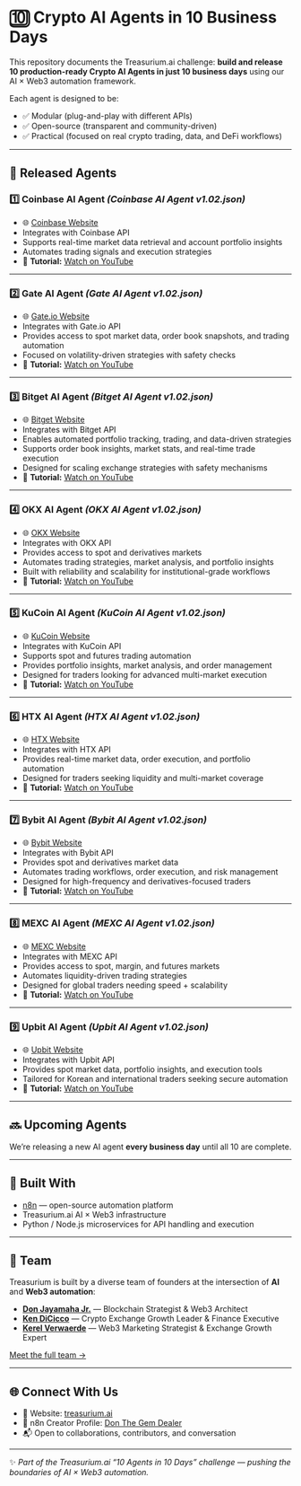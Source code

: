 # 🔟 Crypto AI Agents in 10 Business Days

This repository documents the Treasurium.ai challenge: **build and release 10 production-ready Crypto AI Agents in just 10 business days** using our AI × Web3 automation framework.

Each agent is designed to be:

* ✅ Modular (plug-and-play with different APIs)
* ✅ Open-source (transparent and community-driven)
* ✅ Practical (focused on real crypto trading, data, and DeFi workflows)

---

## 📢 Released Agents

### 1️⃣ Coinbase AI Agent *(Coinbase AI Agent v1.02.json)*

* 🌐 [Coinbase Website](https://www.coinbase.com)
* Integrates with Coinbase API
* Supports real-time market data retrieval and account portfolio insights
* Automates trading signals and execution strategies
* 🎥 **Tutorial:** [Watch on YouTube](https://www.youtube.com/watch?v=AnLG0tnnhSs)

---

### 2️⃣ Gate AI Agent *(Gate AI Agent v1.02.json)*

* 🌐 [Gate.io Website](https://www.gate.io)
* Integrates with Gate.io API
* Provides access to spot market data, order book snapshots, and trading automation
* Focused on volatility-driven strategies with safety checks
* 🎥 **Tutorial:** [Watch on YouTube](https://www.youtube.com/watch?v=_tXy_3iBE4U&t=48s)

---

### 3️⃣ Bitget AI Agent *(Bitget AI Agent v1.02.json)*

* 🌐 [Bitget Website](https://www.bitget.com)
* Integrates with Bitget API
* Enables automated portfolio tracking, trading, and data-driven strategies
* Supports order book insights, market stats, and real-time trade execution
* Designed for scaling exchange strategies with safety mechanisms
* 🎥 **Tutorial:** [Watch on YouTube](https://www.youtube.com/watch?v=KNppg7xhySA)

---

### 4️⃣ OKX AI Agent *(OKX AI Agent v1.02.json)*

* 🌐 [OKX Website](https://www.okx.com)
* Integrates with OKX API
* Provides access to spot and derivatives markets
* Automates trading strategies, market analysis, and portfolio insights
* Built with reliability and scalability for institutional-grade workflows
* 🎥 **Tutorial:** [Watch on YouTube](https://youtu.be/TAA_BFuwml0?si=p2ipa0H7Le8QJoeX)

---

### 5️⃣ KuCoin AI Agent *(KuCoin AI Agent v1.02.json)*

* 🌐 [KuCoin Website](https://www.kucoin.com)
* Integrates with KuCoin API
* Supports spot and futures trading automation
* Provides portfolio insights, market analysis, and order management
* Designed for traders looking for advanced multi-market execution
* 🎥 **Tutorial:** [Watch on YouTube](https://youtu.be/TAA_BFuwml0?si=Dr6aLLB8qLPBFY9k)

---

### 6️⃣ HTX AI Agent *(HTX AI Agent v1.02.json)*

* 🌐 [HTX Website](https://www.htx.com)
* Integrates with HTX API
* Provides real-time market data, order execution, and portfolio automation
* Designed for traders seeking liquidity and multi-market coverage
* 🎥 **Tutorial:** [Watch on YouTube](https://youtu.be/Crr41F8tr0Q)

---

### 7️⃣ Bybit AI Agent *(Bybit AI Agent v1.02.json)*

* 🌐 [Bybit Website](https://www.bybit.com)
* Integrates with Bybit API  
* Provides spot and derivatives market data  
* Automates trading workflows, order execution, and risk management  
* Designed for high-frequency and derivatives-focused traders  
* 🎥 **Tutorial:** [Watch on YouTube](https://youtu.be/IpWPGDt9OUU)  

---

### 8️⃣ MEXC AI Agent *(MEXC AI Agent v1.02.json)*

* 🌐 [MEXC Website](https://www.mexc.com)
* Integrates with MEXC API  
* Provides access to spot, margin, and futures markets  
* Automates liquidity-driven trading strategies  
* Designed for global traders needing speed + scalability  
* 🎥 **Tutorial:** [Watch on YouTube](https://youtu.be/x4MZ5SmEPwM) 

---

### 9️⃣ Upbit AI Agent *(Upbit AI Agent v1.02.json)*

* 🌐 [Upbit Website](https://www.upbit.com)
* Integrates with Upbit API  
* Provides spot market data, portfolio insights, and execution tools  
* Tailored for Korean and international traders seeking secure automation  
* 🎥 **Tutorial:** [Watch on YouTube]() 

---

## 🔜 Upcoming Agents

We’re releasing a new AI agent **every business day** until all 10 are complete.

---

## 🧰 Built With

* [n8n](https://n8n.io) — open-source automation platform
* Treasurium.ai AI × Web3 infrastructure
* Python / Node.js microservices for API handling and execution

---

## 👥 Team

Treasurium is built by a diverse team of founders at the intersection of **AI** and **Web3 automation**:

* **[Don Jayamaha Jr.](https://www.linkedin.com/in/donjayamahajr/)** — Blockchain Strategist & Web3 Architect
* **[Ken DiCicco](https://www.linkedin.com/in/kendicicco/)** — Crypto Exchange Growth Leader & Finance Executive
* **[Kerel Verwaerde](https://www.linkedin.com/in/kerel-verwaerde-b22826109/)** — Web3 Marketing Strategist & Exchange Growth Expert

[Meet the full team →](https://github.com/treasurium/treasurium/blob/main/TEAM.md)

---

## 🌐 Connect With Us

* 🔗 Website: [treasurium.ai](https://treasurium.ai)
* 🧩 n8n Creator Profile: [Don The Gem Dealer](https://n8n.io/creators/don-the-gem-dealer/)
* 📬 Open to collaborations, contributors, and conversation

---

✨ *Part of the Treasurium.ai “10 Agents in 10 Days” challenge — pushing the boundaries of AI × Web3 automation.*
